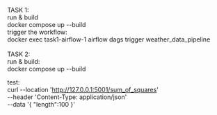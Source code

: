 TASK 1: <br>
  run & build <br>
    docker compose up --build <br>
trigger the workflow: <br>
    docker exec task1-airflow-1 airflow dags trigger weather_data_pipeline
    <br><br>
TASK 2: <br>
  run & build: <br>
    docker compose up --build <br>

test: <br>
    curl --location 'http://127.0.0.1:5001/sum_of_squares' \
    --header 'Content-Type: application/json' \
    --data '{
        "length":100
    }'
